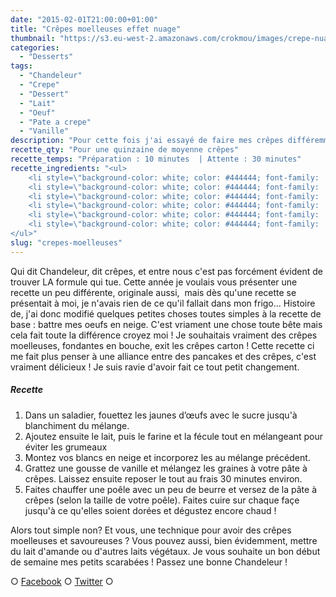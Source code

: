 ```yaml
---
date: "2015-02-01T21:00:00+01:00"
title: "Crêpes moelleuses effet nuage"
thumbnail: "https://s3.eu-west-2.amazonaws.com/crokmou/images/crepe-nuage-chandeleur-recette-blog-culinaire-crokmou.jpg"
categories:
  - "Desserts"
tags:
  - "Chandeleur"
  - "Crepe"
  - "Dessert"
  - "Lait"
  - "Oeuf"
  - "Pate a crepe"
  - "Vanille"
description: "Pour cette fois j'ai essayé de faire mes crêpes différemment, avec des blancs d'oeufs battus en neige cela donne des crêpes moelleuses !"
recette_qty: "Pour une quinzaine de moyenne crêpes"
recette_temps: "Préparation : 10 minutes  | Attente : 30 minutes"
recette_ingredients: "<ul>
	<li style=\"background-color: white; color: #444444; font-family: 'Lucida Sans'; font-size: 13px; line-height: 22.1000003814697px; margin: 0px; outline: 0px; padding: 0px;\">200g de farine à pâtisserie</li>
	<li style=\"background-color: white; color: #444444; font-family: 'Lucida Sans'; font-size: 13px; line-height: 22.1000003814697px; margin: 0px; outline: 0px; padding: 0px;\">50g de fécule de maïs</li>
	<li style=\"background-color: white; color: #444444; font-family: 'Lucida Sans'; font-size: 13px; line-height: 22.1000003814697px; margin: 0px; outline: 0px; padding: 0px;\">500ml de lait</li>
	<li style=\"background-color: white; color: #444444; font-family: 'Lucida Sans'; font-size: 13px; line-height: 22.1000003814697px; margin: 0px; outline: 0px; padding: 0px;\">4 oeufs</li>
	<li style=\"background-color: white; color: #444444; font-family: 'Lucida Sans'; font-size: 13px; line-height: 22.1000003814697px; margin: 0px; outline: 0px; padding: 0px;\">50g de sucre</li>
	<li style=\"background-color: white; color: #444444; font-family: 'Lucida Sans'; font-size: 13px; line-height: 22.1000003814697px; margin: 0px; outline: 0px; padding: 0px;\">1 gousse de vanille</li>
</ul>"
slug: "crepes-moelleuses"
---
```


Qui dit Chandeleur, dit crêpes, et entre nous c'est pas forcément évident de trouver LA formule qui tue. Cette année je voulais vous présenter une recette un peu différente, originale aussi,  mais dès qu'une recette se présentait à moi, je n'avais rien de ce qu'il fallait dans mon frigo... Histoire de, j'ai donc modifié quelques petites choses toutes simples à la recette de base : battre mes oeufs en neige. C'est vriament une chose toute bête mais cela fait toute la différence croyez moi ! Je souhaitais vraiment des crêpes moelleuses, fondantes en bouche, exit les crêpes carton ! Cette recette ci me fait plus penser à une alliance entre des pancakes et des crêpes, c'est vraiment délicieux ! Je suis ravie d'avoir fait ce tout petit changement.

##### Recette

1.  Dans un saladier, fouettez les jaunes d’œufs avec le sucre jusqu'à blanchiment du mélange.
2.  Ajoutez ensuite le lait, puis le farine et la fécule tout en mélangeant pour éviter les grumeaux
3.  Montez vos blancs en neige et incorporez les au mélange précédent.
4.  Grattez une gousse de vanille et mélangez les graines à votre pâte à crêpes. Laissez ensuite reposer le tout au frais 30 minutes environ.
5.  Faites chauffer une poêle avec un peu de beurre et versez de la pâte à crêpes (selon la taille de votre poêle). Faites cuire sur chaque façe jusqu'à ce qu'elles soient dorées et dégustez encore chaud !

Alors tout simple non? Et vous, une technique pour avoir des crêpes moelleuses et savoureuses ? Vous pouvez aussi, bien évidemment, mettre du lait d'amande ou d'autres laits végétaux. Je vous souhaite un bon début de semaine mes petits scarabées ! Passez une bonne Chandeleur !

○ [Facebook](https://www.facebook.com/crokmou.blog) ○ [Twitter](https://twitter.com/Crokmou) ○